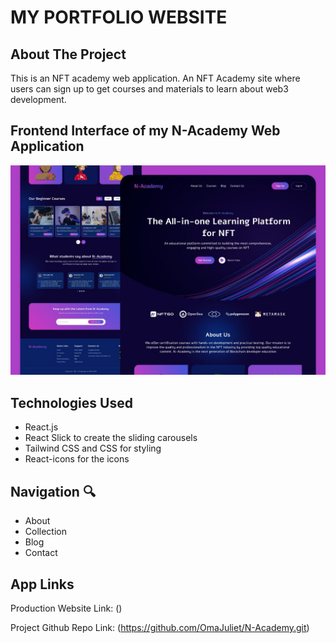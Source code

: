 # MY PORTFOLIO WEBSITE

## About The Project 

This is an NFT academy web application. An NFT Academy site where users can sign up to get courses and materials to learn about web3 development.



## Frontend Interface of my N-Academy Web Application
![N-Academy Design](n-academy.jpeg) 


## Technologies Used

- React.js
- React Slick to create the sliding carousels
- Tailwind CSS and CSS for styling
- React-icons for the icons



## Navigation 🔍

- About
- Collection
- Blog
- Contact



## App Links 

Production Website Link: ()

Project Github Repo Link: (https://github.com/OmaJuliet/N-Academy.git)
